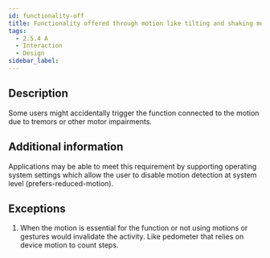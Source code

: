 ```yaml
---
id: functionality-off
title: Functionality offered through motion like tilting and shaking must be possible to turn off
tags:
  - 2.5.4 A
  - Interaction
  - Design
sidebar_label: 
---
```


## Description

Some users might accidentally trigger the function connected to the motion due to tremors or other motor impairments. 

## Additional information

Applications may be able to meet this requirement by supporting operating system settings which allow the user to disable motion detection at system level (prefers-reduced-motion). 

## Exceptions

1. When the motion is essential for the function or not using motions or gestures would invalidate the activity. Like pedometer that relies on device motion to count steps. 
